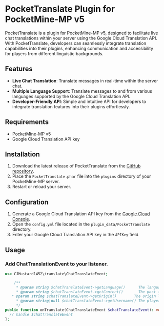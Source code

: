 # PocketTranslate Plugin for PocketMine-MP v5

PocketTranslate is a plugin for PocketMine-MP v5, designed to facilitate live chat translations within your server using the Google Cloud Translation API. With PocketTranslate, developers can seamlessly integrate translation capabilities into their plugins, enhancing communication and accessibility for players from different linguistic backgrounds.

## Features

- **Live Chat Translation**: Translate messages in real-time within the server chat.
- **Multiple Language Support**: Translate messages to and from various languages supported by the Google Cloud Translation API.
- **Developer-Friendly API**: Simple and intuitive API for developers to integrate translation features into their plugins effortlessly.

## Requirements

- PocketMine-MP v5
- Google Cloud Translation API key

## Installation

1. Download the latest release of PocketTranslate from the [GitHub repository]([https://github.com/example/repository](https://github.com/CJMustard1452/PocketTranslate)).
2. Place the `PocketTranslate.phar` file into the `plugins` directory of your PocketMine-MP server.
3. Restart or reload your server.

## Configuration

1. Generate a Google Cloud Translation API key from the [Google Cloud Console](https://console.cloud.google.com).
2. Open the `config.yml` file located in the `plugin_data/PocketTranslate` directory.
3. Enter your Google Cloud Translation API key in the `APIKey` field.

## Usage

### Add ChatTranslationEvent to your listener.

```php
use CJMustard1452\translate\ChatTranslateEvent;

    /**
	 * @param string $chatTranslateEvent->getLanguage()      The language the message has been translated to.
	 * @param string $chatTranslateEvent->getContent()       The post translated content.
   * @param string $chatTranslateEvent->getOrigin()        The origin language.
	 * @param string|null $chatTranslateEvent->getUsername() The players username
	 */
public function onTranslate(ChatTranslateEvent $chatTranslateEvent): void {
  // handle $chatTranslateEvent
};
```
